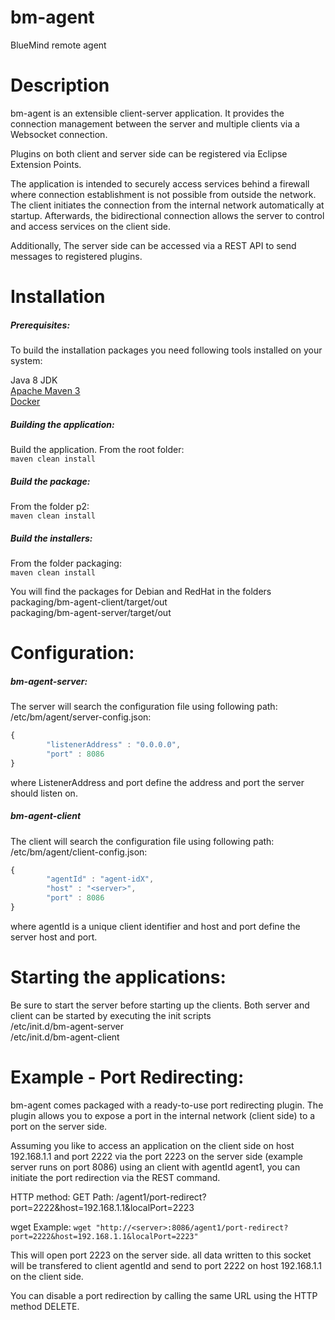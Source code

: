 # bm-agent
BlueMind remote agent

# Description
bm-agent is an extensible client-server application.
It provides the connection management between the server and multiple clients via a Websocket connection.

Plugins on both client and server side can be registered via Eclipse Extension Points.

The application is intended to securely access services behind a firewall where connection establishment is not possible from outside the network.
The client initiates the connection from the internal network automatically at startup. 
Afterwards, the bidirectional connection allows the server to control and access services on the client side.

Additionally, The server side can be accessed via a REST API to send messages to registered plugins.

# Installation

##### Prerequisites:

To build the installation packages you need following tools installed on your system:

Java 8 JDK  
[Apache Maven 3](https://maven.apache.org/)  
[Docker](https://www.docker.com/)

##### Building the application:

Build the application. From the root folder:  
```maven clean install```

##### Build the package:
From the folder p2:  
```maven clean install```

##### Build the installers:
From the folder packaging:  
```maven clean install```

You will find the packages for Debian and RedHat in the folders  
packaging/bm-agent-client/target/out  
packaging/bm-agent-server/target/out

# Configuration:

##### bm-agent-server:
The server will search the configuration file using following path:
/etc/bm/agent/server-config.json:
```javascript
{
		"listenerAddress" : "0.0.0.0",
		"port" : 8086
}
```
where ListenerAddress and port define the address and port the server should listen on.
##### bm-agent-client
The client will search the configuration file using following path:
/etc/bm/agent/client-config.json:
```javascript
{
		"agentId" : "agent-idX",
		"host" : "<server>",
		"port" : 8086
}
```
where agentId is a unique client identifier and host and port define the server host and port.

# Starting the applications:

Be sure to start the server before starting up the clients.
Both server and client can be started by executing the init scripts  
/etc/init.d/bm-agent-server  
/etc/init.d/bm-agent-client

# Example - Port Redirecting:

bm-agent comes packaged with a ready-to-use port redirecting plugin. The plugin allows you to expose a port in the internal network (client side)
to a port on the server side.

Assuming you like to access an application on the client side on host 192.168.1.1 and port 2222 via the port 2223 on the server side (example server runs on port 8086) using an client with agentId agent1, you can initiate the port redirection via the REST command.

HTTP method: GET
Path: /agent1/port-redirect?port=2222&host=192.168.1.1&localPort=2223 

wget Example:
```wget "http://<server>:8086/agent1/port-redirect?port=2222&host=192.168.1.1&localPort=2223"```

This will open port 2223 on the server side. all data written to this socket will be transfered to client agentId and send to port 2222 on host 192.168.1.1 on the client side.

You can disable a port redirection by calling the same URL using the HTTP method DELETE.


